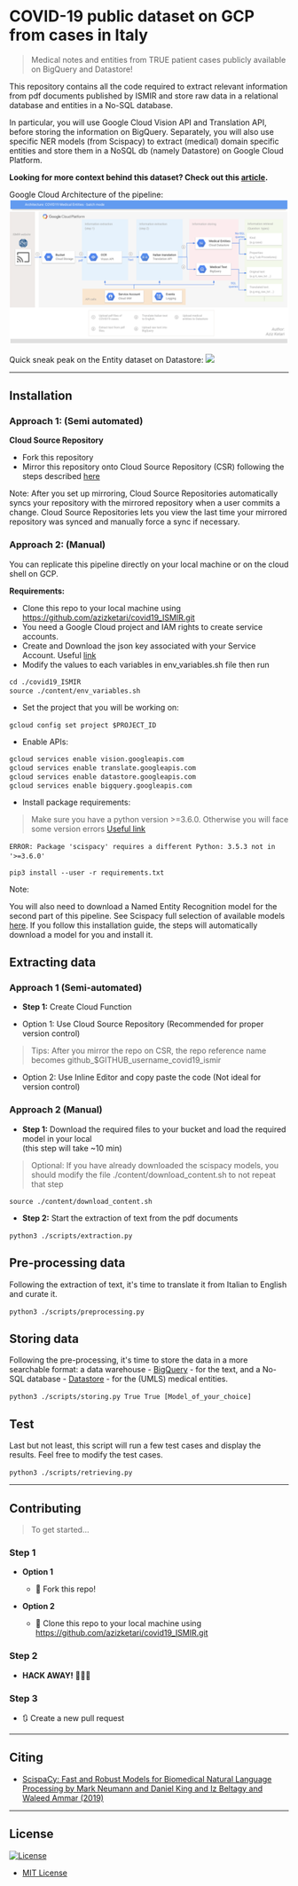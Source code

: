 # COVID-19 public dataset on GCP from cases in Italy
> Medical notes and entities from TRUE patient cases publicly available on BigQuery and Datastore!

This repository contains all the code required to extract relevant information from pdf documents published by ISMIR 
and store raw data in  a relational database and entities in a No-SQL database.

In particular, you will use Google Cloud Vision API and Translation API, before storing the information on BigQuery. 
Separately, you will also use specific NER models (from Scispacy) to extract (medical) domain specific entities and 
store them in a NoSQL db (namely Datastore) on Google Cloud Platform.

**Looking for more context behind this dataset? Check out this 
[article](https://medium.com/@ak3776/covid-19-public-dataset-on-gcp-from-cases-in-italy-193e628fa5cb).**

Google Cloud Architecture of the pipeline:
![Batch mode (Streaming mode coming soon ...)](./content/images/covid19_repo_architecture_3_24_2020.png)

Quick sneak peak on the Entity dataset on Datastore:
![](./content/images/datastore_snapshot.gif)

---

## Installation

### Approach 1: (Semi automated)

**Cloud Source Repository**

- Fork this repository
- Mirror this repository onto Cloud Source Repository (CSR) following the steps described [here](https://cloud.google.com/source-repositories/docs/mirroring-a-github-repository)

Note: After you set up mirroring, Cloud Source Repositories automatically syncs your repository with the mirrored repository
when a user commits a change. Cloud Source Repositories lets you view the last time your mirrored repository was synced
 and manually force a sync if necessary.

### Approach 2: (Manual) 
You can replicate this pipeline directly on your local machine or on the cloud shell on GCP.
 
**Requirements:**
- Clone this repo to your local machine using https://github.com/azizketari/covid19_ISMIR.git
- You need a Google Cloud project and IAM rights to create service accounts.
- Create and Download the json key associated with your Service Account. Useful [link](https://cloud.google.com/iam/docs/creating-managing-service-account-keys#iam-service-account-keys-create-python)
- Modify the values to each variables in env_variables.sh file then run

```
cd ./covid19_ISMIR
source ./content/env_variables.sh
```

- Set the project that you will be working on:

`gcloud config set project $PROJECT_ID`

- Enable APIs:
```
gcloud services enable vision.googleapis.com
gcloud services enable translate.googleapis.com
gcloud services enable datastore.googleapis.com
gcloud services enable bigquery.googleapis.com
```

- Install package requirements:
> Make sure you have a python version >=3.6.0. Otherwise you will face some version errors [Useful link](https://stackoverflow.com/questions/47273260/google-cloud-compute-engine-change-to-python-3-6)

`ERROR: Package 'scispacy' requires a different Python: 3.5.3 not in '>=3.6.0'`

```
pip3 install --user -r requirements.txt
```

Note:

You will also need to download a Named Entity Recognition model for the second part of this pipeline. See Scispacy full selection of 
available models [here](https://allenai.github.io/scispacy/). If you follow this installation guide, the steps 
will automatically download a model for you and install it.


## Extracting data

### Approach 1 (Semi-automated)

- **Step 1:** Create Cloud Function

- Option 1: Use Cloud Source Repository (Recommended for proper version control)
> Tips: After you mirror the repo on CSR, the repo reference name becomes github_$GITHUB_username_covid19_ismir 

- Option 2: Use Inline Editor and copy paste the code (Not ideal for version control) 

### Approach 2 (Manual)

- **Step 1:** Download the required files to your bucket and load the required model in your local  
(this step will take ~10 min)
> Optional: If you have already downloaded the scispacy models, you should modify the file ./content/download_content.sh to not repeat that step
```
source ./content/download_content.sh
```

- **Step 2:** Start the extraction of text from the pdf documents  

`python3 ./scripts/extraction.py`

## Pre-processing data
Following the extraction of text, it's time to translate it from Italian to English and curate it.

`python3 ./scripts/preprocessing.py`

## Storing data
Following the pre-processing, it's time to store the data in a more searchable format: a data warehouse - 
[BigQuery](https://cloud.google.com/bigquery) - for the text, and a No-SQL database - 
[Datastore](https://cloud.google.com/datastore) - for the (UMLS) medical entities. 

`python3 ./scripts/storing.py True True [Model_of_your_choice]`

## Test
Last but not least, this script will run a few test cases and display the results. Feel free to modify the test cases.

`python3 ./scripts/retrieving.py`


---

## Contributing
> To get started...

### Step 1
- **Option 1**
    - 🍴 Fork this repo!    

- **Option 2**
    - 👯 Clone this repo to your local machine using https://github.com/azizketari/covid19_ISMIR.git
    
### Step 2
- **HACK AWAY!** 🔨🔨🔨

### Step 3
- 🔃 Create a new pull request

---

## Citing

- [ScispaCy: Fast and Robust Models for Biomedical Natural Language Processing by Mark Neumann and Daniel King and 
Iz Beltagy and Waleed Ammar (2019)](https://www.semanticscholar.org/paper/ScispaCy%3A-Fast-and-Robust-Models-for-Biomedical-Neumann-King/de28ec1d7bd38c8fc4e8ac59b6133800818b4e29)
  
---
  
## License
[![License](http://img.shields.io/:license-mit-blue.svg?style=flat-square)](http://badges.mit-license.org)

- [MIT License](https://opensource.org/licenses/mit-license.php)
